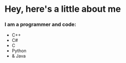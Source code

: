 # Hey, here's a little about me

### I am a programmer and code:
- C++
- C#
- C
- Python
- & Java

###
